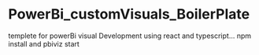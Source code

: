 # PowerBi_customVisuals_BoilerPlate

templete for powerBi visual Development using react and typescript...
npm install and pbiviz start
